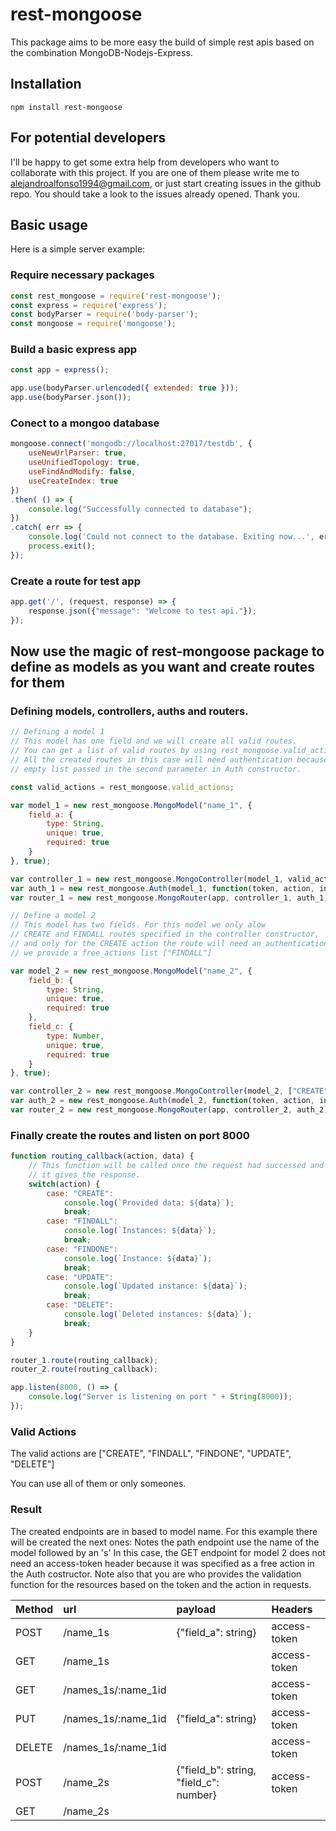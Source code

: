 # rest-mongoose
This package aims to be more easy the build of simple rest apis based on the
combination MongoDB-Nodejs-Express.

## Installation
```
npm install rest-mongoose
```

## For potential developers
I'll be happy to get some extra help from developers who want to collaborate
with this project. If you are one of them please write me to alejandroalfonso1994@gmail.com,
or just start creating issues in the github repo. You should take a look to the issues
already opened. Thank you.

## Basic usage
Here is a simple server example:

### Require necessary packages
```javascript
const rest_mongoose = require('rest-mongoose');
const express = require('express');
const bodyParser = require('body-parser');
const mongoose = require('mongoose');
```

### Build a basic express app
```javascript
const app = express();

app.use(bodyParser.urlencoded({ extended: true }));
app.use(bodyParser.json());
```

### Conect to a mongoo database
```javascript
mongoose.connect('mongodb://localhost:27017/testdb', {
    useNewUrlParser: true,
    useUnifiedTopology: true,
    useFindAndModify: false,
    useCreateIndex: true
})
.then( () => {
    console.log("Successfully connected to database");    
})
.catch( err => {
    console.log('Could not connect to the database. Exiting now...', err);
    process.exit();
});
```

### Create a route for test app
```javascript
app.get('/', (request, response) => {
    response.json({"message": "Welcome to test api."});
});
```

## Now use the magic of rest-mongoose package to define as models as you want and create routes for them

### Defining models, controllers, auths and routers.

```javascript
// Defining a model 1
// This model has one field and we will create all valid routes.
// You can get a list of valid routes by using rest_mongoose.valid_actions
// All the created routes in this case will need authentication because the
// empty list passed in the second parameter in Auth constructor.

const valid_actions = rest_mongoose.valid_actions;

var model_1 = new rest_mongoose.MongoModel("name_1", {
    field_a: {
        type: String,
        unique: true,
        required: true
    }
}, true);

var controller_1 = new rest_mongoose.MongoController(model_1, valid_actions);
var auth_1 = new rest_mongoose.Auth(model_1, function(token, action, instance_id){return true}, []);
var router_1 = new rest_mongoose.MongoRouter(app, controller_1, auth_1);

// Define a model 2
// This model has two fields. For this model we only alow
// CREATE and FINDALL routes specified in the controller constructor,
// and only for the CREATE action the route will need an authentication, because
// we provide a free_actions list ["FINDALL"]

var model_2 = new rest_mongoose.MongoModel("name_2", {
    field_b: {
        type: String,
        unique: true,
        required: true
    },
    field_c: {
        type: Number,
        unique: true,
        required: true
    }
}, true);

var controller_2 = new rest_mongoose.MongoController(model_2, ["CREATE", "FINDALL"]);
var auth_2 = new rest_mongoose.Auth(model_2, function(token, action, instance_id){return true}, ["FINDALL"]);
var router_2 = new rest_mongoose.MongoRouter(app, controller_2, auth_2);
```

### Finally create the routes and listen on port 8000
```javascript
function routing_callback(action, data) {
    // This function will be called once the request had successed and just before
    // it gives the response.
    switch(action) {
        case: "CREATE":
            console.log(`Provided data: ${data}`);
            break;
        case: "FINDALL":
            console.log(`Instances: ${data}`);
            break;
        case: "FINDONE":
            console.log(`Instance: ${data}`);
            break;
        case: "UPDATE":
            console.log(`Updated instance: ${data}`);
            break;
        case: "DELETE":
            console.log(`Deleted instances: ${data}`);
            break;
    }
}

router_1.route(routing_callback);
router_2.route(routing_callback);

app.listen(8000, () => {
    console.log("Server is listening on port " + String(8000));
});
```

### Valid Actions
The valid actions are ["CREATE", "FINDALL", "FINDONE", "UPDATE", "DELETE"]

You can use all of them or only someones.

### Result
The created endpoints are in based to model name. For this example there will
be created the next ones:
Notes the path endpoint use the name of the model followed by an 's'
In this case, the GET endpoint for model 2 does not need an access-token header
because it was specified as a free action in the Auth costructor.
Note also that you are who provides the validation function for the resources
based on the token and the action in requests.

| Method        | url                 | payload                                | Headers      |
| ------------- | :-------------------| :--------------------------------------| :------------|
| POST          | /name_1s            | {"field_a": string}                    | access-token |
| GET           | /name_1s            |                                        | access-token |
| GET           | /names_1s/:name_1id |                                        | access-token |
| PUT           | /names_1s/:name_1id | {"field_a": string}                    | access-token |
| DELETE        | /names_1s/:name_1id |                                        | access-token |
| POST          | /name_2s            | {"field_b": string, "field_c": number} | access-token |
| GET           | /name_2s            |                                        |              |
